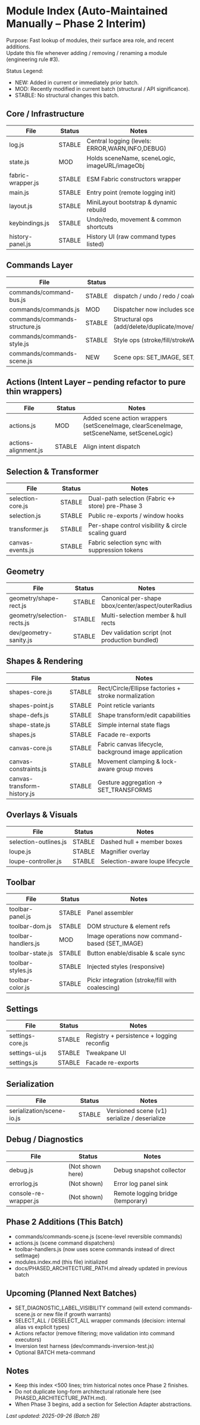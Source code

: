 # Module Index (Auto-Maintained Manually – Phase 2 Interim)

Purpose: Fast lookup of modules, their surface area role, and recent additions.  
Update this file whenever adding / removing / renaming a module (engineering rule #3).

Status Legend:
- NEW: Added in current or immediately prior batch.
- MOD: Recently modified in current batch (structural / API significance).
- STABLE: No structural changes this batch.

## Core / Infrastructure
| File | Status | Notes |
|------|--------|-------|
| log.js | STABLE | Central logging (levels: ERROR,WARN,INFO,DEBUG) |
| state.js | MOD | Holds sceneName, sceneLogic, imageURL/imageObj |
| fabric-wrapper.js | STABLE | ESM Fabric constructors wrapper |
| main.js | STABLE | Entry point (remote logging init) |
| layout.js | STABLE | MiniLayout bootstrap & dynamic rebuild |
| keybindings.js | STABLE | Undo/redo, movement & common shortcuts |
| history-panel.js | STABLE | History UI (raw command types listed) |

## Commands Layer
| File | Status | Notes |
|------|--------|-------|
| commands/command-bus.js | STABLE | dispatch / undo / redo / coalescing |
| commands/commands.js | MOD | Dispatcher now includes scene commands first |
| commands/commands-structure.js | STABLE | Structural ops (add/delete/duplicate/move/align/lock/rotation/transform/selection) |
| commands/commands-style.js | STABLE | Style ops (stroke/fill/strokeWidth) |
| commands/commands-scene.js | NEW | Scene ops: SET_IMAGE, SET_SCENE_NAME, SET_SCENE_LOGIC |

## Actions (Intent Layer – pending refactor to pure thin wrappers)
| File | Status | Notes |
|------|--------|-------|
| actions.js | MOD | Added scene action wrappers (setSceneImage, clearSceneImage, setSceneName, setSceneLogic) |
| actions-alignment.js | STABLE | Align intent dispatch |

## Selection & Transformer
| File | Status | Notes |
|------|--------|-------|
| selection-core.js | STABLE | Dual-path selection (Fabric ↔ store) pre-Phase 3 |
| selection.js | STABLE | Public re-exports / window hooks |
| transformer.js | STABLE | Per-shape control visibility & circle scaling guard |
| canvas-events.js | STABLE | Fabric selection sync with suppression tokens |

## Geometry
| File | Status | Notes |
|------|--------|-------|
| geometry/shape-rect.js | STABLE | Canonical per-shape bbox/center/aspect/outerRadius |
| geometry/selection-rects.js | STABLE | Multi-selection member & hull rects |
| dev/geometry-sanity.js | STABLE | Dev validation script (not production bundled) |

## Shapes & Rendering
| File | Status | Notes |
|------|--------|-------|
| shapes-core.js | STABLE | Rect/Circle/Ellipse factories + stroke normalization |
| shapes-point.js | STABLE | Point reticle variants |
| shape-defs.js | STABLE | Shape transform/edit capabilities |
| shape-state.js | STABLE | Simple internal state flags |
| shapes.js | STABLE | Facade re-exports |
| canvas-core.js | STABLE | Fabric canvas lifecycle, background image application |
| canvas-constraints.js | STABLE | Movement clamping & lock-aware group moves |
| canvas-transform-history.js | STABLE | Gesture aggregation → SET_TRANSFORMS |

## Overlays & Visuals
| File | Status | Notes |
|------|--------|-------|
| selection-outlines.js | STABLE | Dashed hull + member boxes |
| loupe.js | STABLE | Magnifier overlay |
| loupe-controller.js | STABLE | Selection-aware loupe lifecycle |

## Toolbar
| File | Status | Notes |
|------|--------|-------|
| toolbar-panel.js | STABLE | Panel assembler |
| toolbar-dom.js | STABLE | DOM structure & element refs |
| toolbar-handlers.js | MOD | Image operations now command-based (SET_IMAGE) |
| toolbar-state.js | STABLE | Button enable/disable & scale sync |
| toolbar-styles.js | STABLE | Injected styles (responsive) |
| toolbar-color.js | STABLE | Pickr integration (stroke/fill with coalescing) |

## Settings
| File | Status | Notes |
|------|--------|-------|
| settings-core.js | STABLE | Registry + persistence + logging reconfig |
| settings-ui.js | STABLE | Tweakpane UI |
| settings.js | STABLE | Facade re-exports |

## Serialization
| File | Status | Notes |
|------|--------|-------|
| serialization/scene-io.js | STABLE | Versioned scene (v1) serialize / deserialize |

## Debug / Diagnostics
| File | Status | Notes |
|------|--------|-------|
| debug.js | (Not shown here) | Debug snapshot collector |
| errorlog.js | (Not shown) | Error log panel sink |
| console-re-wrapper.js | (Not shown) | Remote logging bridge (temporary) |

## Phase 2 Additions (This Batch)
- commands/commands-scene.js (scene-level reversible commands)
- actions.js (scene command dispatchers)
- toolbar-handlers.js (now uses scene commands instead of direct setImage)
- modules.index.md (this file) initialized
- docs/PHASED_ARCHITECTURE_PATH.md already updated in previous batch

## Upcoming (Planned Next Batches)
- SET_DIAGNOSTIC_LABEL_VISIBILITY command (will extend commands-scene.js or new file if growth warrants)
- SELECT_ALL / DESELECT_ALL wrapper commands (decision: internal alias vs explicit types)
- Actions refactor (remove filtering; move validation into command executors)
- Inversion test harness (dev/commands-inversion-test.js)
- Optional BATCH meta-command

## Notes
- Keep this index <500 lines; trim historical notes once Phase 2 finishes.
- Do not duplicate long-form architectural rationale here (see PHASED_ARCHITECTURE_PATH.md).
- When Phase 3 begins, add a section for Selection Adapter abstractions.

_Last updated: 2025-09-26 (Batch 2B)_
